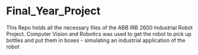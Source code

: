 # Final_Year_Project
 This Repo holds all the necessary files of the ABB IRB 2600 Industrial Robot Project.
 Computer Vision and Robotics was used to get the robot to pick up bottles and put them in boxes - simulating an industrial application of the robot

